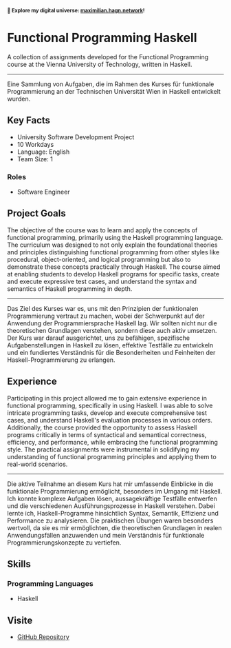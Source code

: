 <small>**🚀 Explore my digital universe: [maximilian.hagn.network](https://maximilian.hagn.network)!</small>**

# Functional Programming Haskell

A collection of assignments developed for the Functional Programming course at the Vienna University of Technology, written in Haskell.


---
Eine Sammlung von Aufgaben, die im Rahmen des Kurses für funktionale Programmierung an der Technischen Universität Wien in Haskell entwickelt wurden.

## Key Facts

- University Software Development Project
- 10 Workdays
- Language: English
- Team Size: 1

### Roles

- Software Engineer

## Project Goals

The objective of the course was to learn and apply the concepts of functional programming, primarily using the Haskell programming language. The curriculum was designed to not only explain the foundational theories and principles distinguishing functional programming from other styles like procedural, object-oriented, and logical programming but also to demonstrate these concepts practically through Haskell. The course aimed at enabling students to develop Haskell programs for specific tasks, create and execute expressive test cases, and understand the syntax and semantics of Haskell programming in depth.


---
Das Ziel des Kurses war es, uns mit den Prinzipien der funktionalen Programmierung vertraut zu machen, wobei der Schwerpunkt auf der Anwendung der Programmiersprache Haskell lag. Wir sollten nicht nur die theoretischen Grundlagen verstehen, sondern diese auch aktiv umsetzen. Der Kurs war darauf ausgerichtet, uns zu befähigen, spezifische Aufgabenstellungen in Haskell zu lösen, effektive Testfälle zu entwickeln und ein fundiertes Verständnis für die Besonderheiten und Feinheiten der Haskell-Programmierung zu erlangen.

## Experience

Participating in this project allowed me to gain extensive experience in functional programming, specifically in using Haskell. I was able to solve intricate programming tasks, develop and execute comprehensive test cases, and understand Haskell's evaluation processes in various orders. Additionally, the course provided the opportunity to assess Haskell programs critically in terms of syntactical and semantical correctness, efficiency, and performance, while embracing the functional programming style. The practical assignments were instrumental in solidifying my understanding of functional programming principles and applying them to real-world scenarios.


---
Die aktive Teilnahme an diesem Kurs hat mir umfassende Einblicke in die funktionale Programmierung ermöglicht, besonders im Umgang mit Haskell. Ich konnte komplexe Aufgaben lösen, aussagekräftige Testfälle entwerfen und die verschiedenen Ausführungsprozesse in Haskell verstehen. Dabei lernte ich, Haskell-Programme hinsichtlich Syntax, Semantik, Effizienz und Performance zu analysieren. Die praktischen Übungen waren besonders wertvoll, da sie es mir ermöglichten, die theoretischen Grundlagen in realen Anwendungsfällen anzuwenden und mein Verständnis für funktionale Programmierungskonzepte zu vertiefen.

## Skills

### Programming Languages

 - Haskell

## Visite

- [GitHub Repository](https://github.com/maxhagn/FunctionalProgrammingHaskell)

